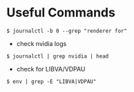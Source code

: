 # Useful Commands 

```
$ journalctl -b 0 --grep "renderer for"

```


- check nvidia logs

``` shell
$ journalctl | grep nvidia | head

```


- check for LIBVA/VDPAU
``` shell 
$ env | grep -E "LIBVA|VDPAU"

```


